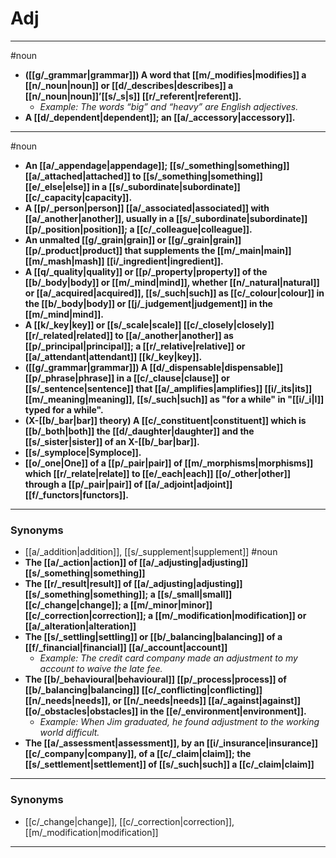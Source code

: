 # Adj
---
#noun
- **([[g/_grammar|grammar]]) A word that [[m/_modifies|modifies]] a [[n/_noun|noun]] or [[d/_describes|describes]] a [[n/_noun|noun]]’[[s/_s|s]] [[r/_referent|referent]].**
	- _Example: The words “big” and “heavy” are English adjectives._
- **A [[d/_dependent|dependent]]; an [[a/_accessory|accessory]].**
---
#noun
- **An [[a/_appendage|appendage]]; [[s/_something|something]] [[a/_attached|attached]] to [[s/_something|something]] [[e/_else|else]] in a [[s/_subordinate|subordinate]] [[c/_capacity|capacity]].**
- **A [[p/_person|person]] [[a/_associated|associated]] with [[a/_another|another]], usually in a [[s/_subordinate|subordinate]] [[p/_position|position]]; a [[c/_colleague|colleague]].**
- **An unmalted [[g/_grain|grain]] or [[g/_grain|grain]] [[p/_product|product]] that supplements the [[m/_main|main]] [[m/_mash|mash]] [[i/_ingredient|ingredient]].**
- **A [[q/_quality|quality]] or [[p/_property|property]] of the [[b/_body|body]] or [[m/_mind|mind]], whether [[n/_natural|natural]] or [[a/_acquired|acquired]], [[s/_such|such]] as [[c/_colour|colour]] in the [[b/_body|body]] or [[j/_judgement|judgement]] in the [[m/_mind|mind]].**
- **A [[k/_key|key]] or [[s/_scale|scale]] [[c/_closely|closely]] [[r/_related|related]] to [[a/_another|another]] as [[p/_principal|principal]]; a [[r/_relative|relative]] or [[a/_attendant|attendant]] [[k/_key|key]].**
- **([[g/_grammar|grammar]]) A [[d/_dispensable|dispensable]] [[p/_phrase|phrase]] in a [[c/_clause|clause]] or [[s/_sentence|sentence]] that [[a/_amplifies|amplifies]] [[i/_its|its]] [[m/_meaning|meaning]], [[s/_such|such]] as "for a while" in "[[i/_i|I]] typed for a while".**
- **(X-[[b/_bar|bar]] theory) A [[c/_constituent|constituent]] which is [[b/_both|both]] the [[d/_daughter|daughter]] and the [[s/_sister|sister]] of an X-[[b/_bar|bar]].**
- **[[s/_symploce|Symploce]].**
- **[[o/_one|One]] of a [[p/_pair|pair]] of [[m/_morphisms|morphisms]] which [[r/_relate|relate]] to [[e/_each|each]] [[o/_other|other]] through a [[p/_pair|pair]] of [[a/_adjoint|adjoint]] [[f/_functors|functors]].**
---
### Synonyms
- [[a/_addition|addition]], [[s/_supplement|supplement]]
#noun
- **The [[a/_action|action]] of [[a/_adjusting|adjusting]] [[s/_something|something]]**
- **The [[r/_result|result]] of [[a/_adjusting|adjusting]] [[s/_something|something]]; a [[s/_small|small]] [[c/_change|change]]; a [[m/_minor|minor]] [[c/_correction|correction]]; a [[m/_modification|modification]] or [[a/_alteration|alteration]]**
- **The [[s/_settling|settling]] or [[b/_balancing|balancing]] of a [[f/_financial|financial]] [[a/_account|account]]**
	- _Example: The credit card company made an adjustment to my account to waive the late fee._
- **The [[b/_behavioural|behavioural]] [[p/_process|process]] of [[b/_balancing|balancing]] [[c/_conflicting|conflicting]] [[n/_needs|needs]], or [[n/_needs|needs]] [[a/_against|against]] [[o/_obstacles|obstacles]] in the [[e/_environment|environment]].**
	- _Example: When Jim graduated, he found adjustment to the working world difficult._
- **The [[a/_assessment|assessment]], by an [[i/_insurance|insurance]] [[c/_company|company]], of a [[c/_claim|claim]]; the [[s/_settlement|settlement]] of [[s/_such|such]] a [[c/_claim|claim]]**
---
### Synonyms
- [[c/_change|change]], [[c/_correction|correction]], [[m/_modification|modification]]
---
